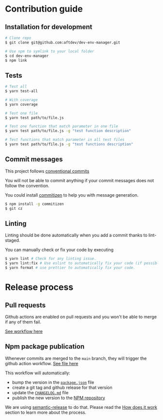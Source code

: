 # Contribution guide

## Installation for development

```bash
# Clone repo
$ git clone git@github.com:aftdev/dev-env-manager.git

# Use npm to symlink to your local folder
$ cd dev-env-manager
$ npm link
```

## Tests

```bash
# Test all
$ yarn test-all

# With coverage
$ yarn coverage

# Test one file
$ yarn test path/to/file.js

# Test one function that match parameter in one file
$ yarn test path/to/file.js -g "test function description"

# Test functions that match parameter in all test files
$ yarn test path/to/file.js -g "test functions description"
```

## Commit messages

This project follows
[conventional commits](https://www.conventionalcommits.org/en/v1.0.0/#summary)

You will not be able to commit anything if your commit messages does not follow
the convention.

You could install
[commitizen](https://github.com/commitizen/cz-cli#using-the-command-line-tool)
to help you with message generation.

```bash
$ npm install -g commitizen
$ git cz
```

## Linting

Linting should be done automatically when you add a commit thanks to
lint-staged.

You can manually check or fix your code by executing

```bash
$ yarn lint # Check for any linting issue.
$ yarn lint:fix # Use eslint to automatically fix your code (if possible).
$ yarn format # use prettier to automatically fix your code.
```

# Release process

## Pull requests

Github actions are enabled on pull requests and you won't be able to merge if
any of them fail.

[See workflow here](.github/workflows/pull-request.yml)

## Npm package publication

Whenever commits are merged to the `main` branch, they will trigger the github
action workflow. [See file here](.github/workflows/release.yml)

This workflow will automatically:

- bump the version in the [`package.json`](./package.json) file
- create a git tag and github release for that version
- update the [`CHANGELOG.md`](./CHANGELOG.md) file
- publish the new version to the
  [NPM repository](https://www.npmjs.com/package/@aftdev/dev-env-manager)

We are using
[semantic-release](https://github.com/semantic-release/semantic-release) to do
that. Please read the
[How does it work](https://github.com/semantic-release/semantic-release#how-does-it-work)
section to learn more about the process.
